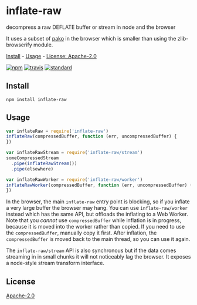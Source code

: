 # inflate-raw

decompress a raw DEFLATE buffer or stream in node and the browser

It uses a subset of [pako](https://npmjs.com/package/pako) in the browser which is smaller than using the zlib-browserify module.

[Install](#install) - [Usage](#usage) - [License: Apache-2.0](#license)

[![npm][npm-image]][npm-url]
[![travis][travis-image]][travis-url]
[![standard][standard-image]][standard-url]

[npm-image]: https://img.shields.io/npm/v/inflate-raw.svg?style=flat-square
[npm-url]: https://www.npmjs.com/package/inflate-raw
[travis-image]: https://img.shields.io/travis/com/goto-bus-stop/inflate-raw.svg?style=flat-square
[travis-url]: https://travis-ci.org/goto-bus-stop/inflate-raw
[standard-image]: https://img.shields.io/badge/code%20style-standard-brightgreen.svg?style=flat-square
[standard-url]: http://npm.im/standard

## Install

```
npm install inflate-raw
```

## Usage

```js
var inflateRaw = require('inflate-raw')
inflateRaw(compressedBuffer, function (err, uncompressedBuffer) {
})

var inflateRawStream = require('inflate-raw/stream')
someCompressedStream
  .pipe(inflateRawStream())
  .pipe(elsewhere)

var inflateRawWorker = require('inflate-raw/worker')
inflateRawWorker(compressedBuffer, function (err, uncompressedBuffer) {
})
```

In the browser, the main `inflate-raw` entry point is blocking, so if you inflate a very large buffer the browser may hang. You can use `inflate-raw/worker` instead which has the same API, but offloads the inflating to a Web Worker. Note that you _cannot_ use `compressedBuffer` while inflation is in progress, because it is moved into the worker rather than copied. If you need to use the `compressedBuffer`, manually copy it first. After inflation, the `compressedBuffer` is moved back to the main thread, so you can use it again.

The `inflate-raw/stream` API is also synchronous but if the data comes streaming in in small chunks it will not noticeably lag the browser. It exposes a node-style stream transform interface.

## License

[Apache-2.0](LICENSE.md)
